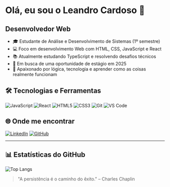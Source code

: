 # Olá, eu sou o Leandro Cardoso 👋

## Desenvolvedor Web

- 🎓 Estudante de Análise e Desenvolvimento de Sistemas (1º semestre)
- 💻 Foco em desenvolvimento Web com HTML, CSS, JavaScript e React
- 📚 Atualmente estudando TypeScript e resolvendo desafios técnicos
- 🚀 Em busca de uma oportunidade de estágio em 2025
- 🧠 Apaixonado por lógica, tecnologia e aprender como as coisas realmente funcionam

## 🛠️ Tecnologias e Ferramentas

![JavaScript](https://img.shields.io/badge/JavaScript-F7DF1E?logo=javascript&logoColor=black&style=for-the-badge)
![React](https://img.shields.io/badge/React-61DAFB?logo=react&logoColor=black&style=for-the-badge)
![HTML5](https://img.shields.io/badge/HTML5-E34F26?logo=html5&logoColor=white&style=for-the-badge)
![CSS3](https://img.shields.io/badge/CSS3-1572B6?logo=css3&logoColor=white&style=for-the-badge)
![Git](https://img.shields.io/badge/Git-F05032?logo=git&logoColor=white&style=for-the-badge)
![VS Code](https://img.shields.io/badge/VS%20Code-007ACC?logo=visual-studio-code&logoColor=white&style=for-the-badge)

## 🌐 Onde me encontrar

[![LinkedIn](https://img.shields.io/badge/LinkedIn-0077B5?logo=linkedin&logoColor=white&style=for-the-badge)](https://www.linkedin.com/in/leandrocardoso21/)
[![GitHub](https://img.shields.io/badge/GitHub-100000?logo=github&logoColor=white&style=for-the-badge)](https://github.com/leandrocardozo?tab=repositories)

---

## 📊 Estatísticas do GitHub

![Top Langs](https://github-readme-stats.vercel.app/api/top-langs/?username=leandrocardozo&layout=compact&langs_count=8&theme=solarized-merko)


> "A persistência é o caminho do êxito." – Charles Chaplin
